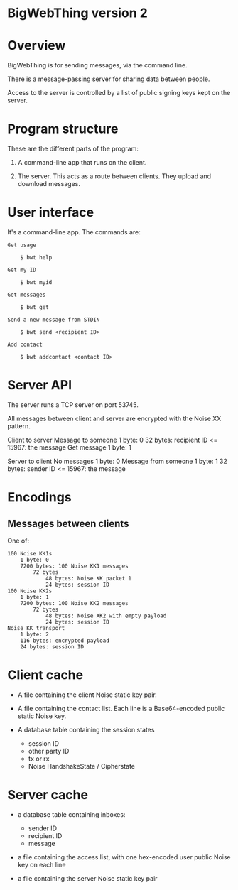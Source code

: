 BigWebThing version 2
=====================

# Overview

BigWebThing is for sending messages, via the command line.

There is a message-passing server for sharing data between people.

Access to the server is controlled by a list of public signing keys kept on the server.

# Program structure

These are the different parts of the program:

1. A command-line app that runs on the client.

6. The server. This acts as a route between clients. They upload and download messages.

# User interface

It's a command-line app. The commands are:

    Get usage

        $ bwt help

    Get my ID

        $ bwt myid

    Get messages

        $ bwt get

    Send a new message from STDIN

        $ bwt send <recipient ID>

    Add contact

        $ bwt addcontact <contact ID>

# Server API

The server runs a TCP server on port 53745.

All messages between client and server are encrypted with the Noise XX pattern.

Client to server
	Message to someone
		1 byte: 0
		32 bytes: recipient ID
		<= 15967: the message
    Get message
        1 byte: 1

Server to client
    No messages
        1 byte: 0
	Message from someone
		1 byte: 1
		32 bytes: sender ID
		<= 15967: the message

# Encodings

## Messages between clients

One of:

    100 Noise KK1s
        1 byte: 0
        7200 bytes: 100 Noise KK1 messages
            72 bytes
                48 bytes: Noise KK packet 1
                24 bytes: session ID
    100 Noise KK2s
        1 byte: 1
        7200 bytes: 100 Noise KK2 messages
            72 bytes
                48 bytes: Noise XK2 with empty payload
                24 bytes: session ID
    Noise KK transport
        1 byte: 2
        116 bytes: encrypted payload
        24 bytes: session ID

# Client cache

+ A file containing the client Noise static key pair.

+ A file containing the contact list. Each line is a Base64-encoded public static Noise key.

+ A database table containing the session states
	- session ID
	- other party ID
	- tx or rx
	- Noise HandshakeState / Cipherstate

# Server cache

+ a database table containing inboxes:
    - sender ID
    - recipient ID
	- message

+ a file containing the access list, with one hex-encoded user public Noise key on each line

+ a file containing the server Noise static key pair
